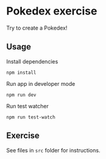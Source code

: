 # Pokedex exercise

Try to create a Pokedex!

## Usage

Install dependencies

```
npm install
```

Run app in developer mode

```
npm run dev
```

Run test watcher

```
npm run test-watch
```

## Exercise

See files in `src` folder for instructions.
